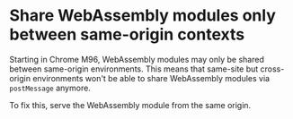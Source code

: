 # Share WebAssembly modules only between same-origin contexts

Starting in Chrome M96, WebAssembly modules may only be shared between same-origin environments. This means that same-site but cross-origin environments won't be able to share WebAssembly modules via `postMessage` anymore.

To fix this, serve the WebAssembly module from the same origin.
